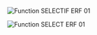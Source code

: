 ![Function SELECTIF ERF 01](../../../images/LTSSS_SelectIF_01_ERF.gif)

![Function SELECT ERF 01](../../../images/LTSSS_IF_Select_01_ERF.gif)
